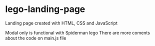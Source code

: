 # lego-landing-page
Landing page created with HTML, CSS and JavaScript

Modal only is functional with Spiderman lego
There are more coments about the code on main.js file
